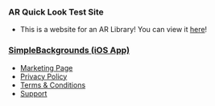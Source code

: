 ### AR Quick Look Test Site
* This is a website for an AR Library! You can view it [here](Website.html)!

### [SimpleBackgrounds (iOS App)](https://itunes.apple.com/us/app/simplebackgrounds/id1437742144?ls=1&mt=8)
* [Marketing Page](SB-M.html)
* [Privacy Policy](SB-PP.html)
* [Terms & Conditions](SB-TC.html)
* [Support](SB-S.html)
